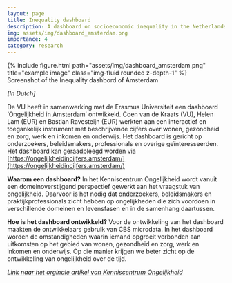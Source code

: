 ```yaml
---
layout: page
title: Inequality dashboard
description: A dashboard on socioeconomic inequality in the Netherlands
img: assets/img/dashboard_amsterdam.png
importance: 4
category: research
---
```


<div class="row">
    <div class="col-sm mt-3 mt-md-0">
        {% include figure.html path="assets/img/dashboard_amsterdam.png" title="example image" class="img-fluid rounded z-depth-1" %}
    </div>
</div>
<div class="caption">
   Screenshot of the Inequality dashbord of Amsterdam
</div>

*[In Dutch]*

De  VU heeft in samenwerking met de Erasmus Universiteit een dashboard ‘Ongelijkheid in Amsterdam’ ontwikkeld. Coen van de Kraats (VU), Helen Lam (EUR) en Bastian Ravesteijn (EUR) werkten aan een interactief en toegankelijk instrument met beschrijvende cijfers over wonen, gezondheid en zorg, werk en inkomen en onderwijs. Het dashboard is gericht op onderzoekers, beleidsmakers, professionals en overige geïnteresseerden. Het dashboard kan geraadpleegd worden via [https://ongelijkheidincijfers.amsterdam/](https://ongelijkheidincijfers.amsterdam/)

**Waarom een dashboard?** In het Kenniscentrum Ongelijkheid wordt vanuit een domeinoverstijgend perspectief gewerkt aan het vraagstuk van ongelijkheid. Daarvoor is het nodig dat onderzoekers, beleidsmakers en praktijkprofessionals zicht hebben op ongelijkheden die zich voordoen in verschillende domeinen en levensfasen en in de samenhang daartussen.

**Hoe is het dashboard ontwikkeld?** Voor de ontwikkeling van het dashboard maakten de ontwikkelaars gebruik van CBS microdata. In het dashboard worden de omstandigheden waarin iemand opgroeit verbonden aan uitkomsten op het gebied van wonen, gezondheid en zorg, werk en inkomen en onderwijs. Op die manier krijgen we beter zicht op de ontwikkeling van ongelijkheid over de tijd.

*[Link naar het orginale artikel van Kenniscentrum Ongelijkheid](https://www.kenniscentrumongelijkheid.nl/onderzoeksprogrammas/dashboard-ongelijkheid-in-amsterdam/)*